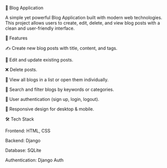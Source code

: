 📝 Blog Application

A simple yet powerful Blog Application built with modern web technologies. This project allows users to create, edit, delete, and view blog posts with a clean and user-friendly interface.

🚀 Features

✍ Create new blog posts with title, content, and tags.

📝 Edit and update existing posts.

❌ Delete posts.

📖 View all blogs in a list or open them individually.

🔎 Search and filter blogs by keywords or categories.

👤 User authentication (sign up, login, logout).

🌙 Responsive design for desktop & mobile.

🛠 Tech Stack

Frontend: HTML, CSS 

Backend: Django 

Database: SQLite 

Authentication: Django Auth
